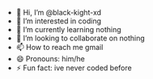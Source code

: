 - 👋 Hi, I’m @black-kight-xd
- 👀 I’m interested in coding
- 🌱 I’m currently learning nothing
- 💞️ I’m looking to collaborate on nothing
- 📫 How to reach me gmail
- 😄 Pronouns: him/he
- ⚡ Fun fact: ive never coded before

<!---
black-kight-xd/black-kight-xd is a ✨ special ✨ repository because its `README.md` (this file) appears on your GitHub profile.
You can click the Preview link to take a look at your changes.
--->
